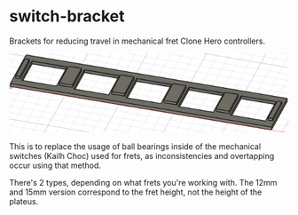 # switch-bracket
 Brackets for reducing travel in mechanical fret Clone Hero controllers.

![alt-text](https://github.com/Pixelholic/switch-bracket/blob/11fb45bf7e73a0212c1d39e5618a777767245758/Images/2022-07-29%2001_03_40-Fusion360.png)

This is to replace the usage of ball bearings inside of the mechanical switches (Kailh Choc) used for frets, as inconsistencies and overtapping occur using that method.

There's 2 types, depending on what frets you're working with. The 12mm and 15mm version correspond to the fret height, not the height of the plateus. 
